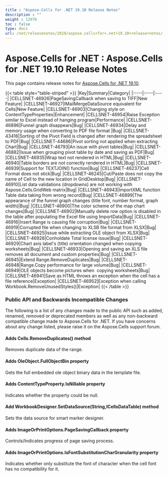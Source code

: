 ```yaml
---
title : "Aspose.Cells for .NET 19.10 Release Notes" 
description : "" 
weight : 12978 
toc : false
type: docs
url: /net/releasenotes/2019/aspose.cells+for+.net+19.10+release+notes/
---
```


# Aspose.Cells for .NET : Aspose.Cells for .NET 19.10 Release Notes


This page contains release notes for [Aspose.Cells for .NET 19.10](https://www.nuget.org/packages/Aspose.Cells/19.10.0).

{{< table style="table-striped" >}}
|Key|Summary|Category|
|:----|:----|:----|
|CELLSNET-46926|PageSavingCallback when saving to TIFF|New Feature|
|CELLSNET-46927|IMailMergeDataSource equivalent for Cells|New Feature|
|CELLSNET-46903|Changing style on ContentTypeProperties|Enhancement|
|CELLSNET-46954|Raise Exception similar to Excel instead of hanging program|Performance|
|CELLSNET-46896|Funnel graph disappears|Bug|
|CELLSNET-46934|Delay and memory usage when converting to PDF file format |Bug|
|CELLSNET-43416|Sorting of the Pivot Field is changed after rendering the spreadsheet to PDF|Bug|
|CELLSNET-44686|Pivot sorting not applied when extracting Chart|Bug|
|CELLSNET-46793|An issue with pivot tables|Bug|
|CELLSNET-46882|Issue when grouping pivot table by date and saving as PDF|Bug|
|CELLSNET-46935|Wrap text not rendered in HTML|Bug|
|CELLSNET-46940|Table borders are not correctly rendered in HTML|Bug|
|CELLSNET-46939|Support for TEXTJOIN() function|Bug|
|CELLSNET-46237|Cell Format does not stick|Bug|
|CELLSNET-46245|Cut/Paste does not copy the name of Cell to the new location in GridDesktop|Bug|
|CELLSNET-46910|List data validations (dropdowns) are not working with Aspose.Cells.GridWeb matrix|Bug|
|CELLSNET-46943|ImportXML function Table data taking from wrong record|Bug|
|CELLSNET-46899|The appearance of the funnel graph changes (title font, number format, graph width)|Bug|
|CELLSNET-46900|The color scheme of the map chart changes|Bug|
|CELLSNET-46902|Manually delete row option is disabled in the table after populating the Excel file using ImportData|Bug|
|CELLSNET-46916|Insert Range is causing file corruption|Bug|
|CELLSNET-46919|Corrupted file when changing to XLSB file format from XLSX|Bug|
|CELLSNET-46925|Issue while extracting OLE object from XLSX|Bug|
|CELLSNET-46928|Conholdate Total license issue|Bug|
|CELLSNET-46929|Chart axis label's (title) orientation changed when copying worksheets|Bug|
|CELLSNET-46933|Opening and saving an XLS file removes all document and custom properties|Bug|
|CELLSNET-46945|Extend Range.RemoveDuplicates|Bug|
|CELLSNET-46948|Range.Copy performance for large volume|Bug|
|CELLSNET-46949|OLE objects become pictures when  copying worksheets|Bug|
|CELLSNET-46941|Save as HTML throws an exception when the cell has a file reference|Exception|
|CELLSNET-46952|Exception when calling Workbook.RemoveUnusedStyles()|Exception|
{{< /table >}}

### Public API and Backwards Incompatible Changes

The following is a list of any changes made to the public API such as added, renamed, removed or deprecated members as well as any non-backward compatible change made to Aspose.Cells for .NET. If you have concerns about any change listed, please raise it on the Aspose.Cells support forum.

#### Adds Cells.RemoveDuplicates() method

Removes duplicate data of the range.

#### Adds OleObject.FullObjectBin property

Gets the full embedded ole object binary data in the template file.

#### Adds ContentTypeProperty.IsNillable property

Indicates whether the property could be null.

#### Add WorkbookDesigner.SetDataSource(String,ICellsDataTable) method

Sets the data source for smart marker designer.

#### Adds ImageOrPrintOptions.PageSavingCallback property

Controls/Indicates progress of page saving process.

#### Adds ImageOrPrintOptions.IsFontSubstitutionCharGranularity property

Indicates whether only substitute the font of character when the cell font has no compatibility for it.

